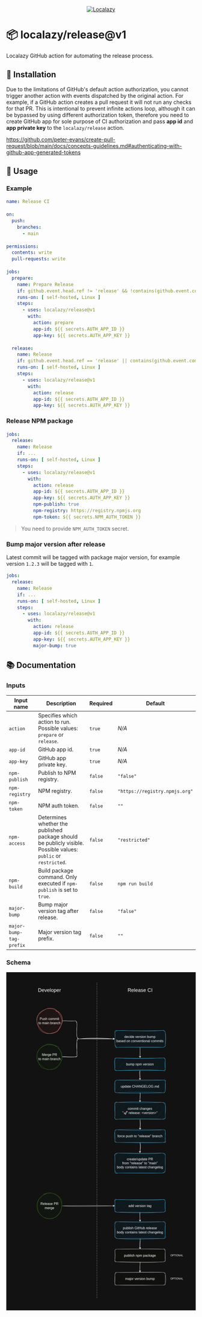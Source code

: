 <p align="center">
  <a href="https://localazy.com">
    <img src="https://localazy.com/directus9/assets/9fc36b9c-81b7-4dbf-bd82-b64cd984090f" width="285" height="50" alt="Localazy" >
  </a>
</p>

# 📦 localazy/release@v1

Localazy GitHub action for automating the release process.

## 🔧 Installation

Due to the limitations of GitHub's default action authorization, you cannot trigger another action with events
dispatched by the original action. For example, if a GitHub action creates a pull request it will not run any checks for
that PR. This is intentional to prevent infinite actions loop, although it can be bypassed by using different
authorization token, therefore you need to create GitHub app for sole purpose of CI authorization and pass **app id**
and **app private key** to the `localazy/release` action.

https://github.com/peter-evans/create-pull-request/blob/main/docs/concepts-guidelines.md#authenticating-with-github-app-generated-tokens

## 🚀 Usage

### Example

```yml
name: Release CI

on:
  push:
    branches:
      - main

permissions:
  contents: write
  pull-requests: write

jobs:
  prepare:
    name: Prepare Release
    if: github.event.head.ref != 'release' && !contains(github.event.commits[0].message, '🚀 release:')
    runs-on: [ self-hosted, Linux ]
    steps:
      - uses: localazy/release@v1
        with:
          action: prepare
          app-id: ${{ secrets.AUTH_APP_ID }}
          app-key: ${{ secrets.AUTH_APP_KEY }}

  release:
    name: Release
    if: github.event.head.ref == 'release' || contains(github.event.commits[0].message, '🚀 release:')
    runs-on: [ self-hosted, Linux ]
    steps:
      - uses: localazy/release@v1
        with:
          action: release
          app-id: ${{ secrets.AUTH_APP_ID }}
          app-key: ${{ secrets.AUTH_APP_KEY }}
```

### Release NPM package

```yml
jobs:
  release:
    name: Release
    if: ...
    runs-on: [ self-hosted, Linux ]
    steps:
      - uses: localazy/release@v1
        with:
          action: release
          app-id: ${{ secrets.AUTH_APP_ID }}
          app-key: ${{ secrets.AUTH_APP_KEY }}
          npm-publish: true
          npm-registry: https://registry.npmjs.org
          npm-token: ${{ secrets.NPM_AUTH_TOKEN }}
```

> You need to provide `NPM_AUTH_TOKEN` secret.

### Bump major version after release

Latest commit will be tagged with package major version, for example version `1.2.3` will be tagged with `1`.

```yml
jobs:
  release:
    name: Release
    if: ...
    runs-on: [ self-hosted, Linux ]
    steps:
      - uses: localazy/release@v1
        with:
          action: release
          app-id: ${{ secrets.AUTH_APP_ID }}
          app-key: ${{ secrets.AUTH_APP_KEY }}
          major-bump: true
```

## 📚 Documentation

### Inputs

| Input name              | Description                                                                                                     | Required | Default                        |
|-------------------------|-----------------------------------------------------------------------------------------------------------------|----------|--------------------------------|
| `action`                | Specifies which action to run. Possible values: `prepare` or `release`.                                         | `true`   | *N/A*                          |
| `app-id`                | GitHub app id.                                                                                                  | `true`   | *N/A*                          |
| `app-key`               | GitHub app private key.                                                                                         | `true`   | *N/A*                          |
| `npm-publish`           | Publish to NPM registry.                                                                                        | `false`  | `"false"`                      |
| `npm-registry`          | NPM registry.                                                                                                   | `false`  | `"https://registry.npmjs.org"` |
| `npm-token`             | NPM auth token.                                                                                                 | `false`  | `""`                           |
| `npm-access`            | Determines whether the published package should be publicly visible. Possible values: `public` or `restricted`. | `false`  | `"restricted"`                 |
| `npm-build`             | Build package command. Only executed if `npm-publish` is set to `true`.                                         | `false`  | `npm run build`                |
| `major-bump`            | Bump major version tag after release.                                                                           | `false`  | `"false"`                      |
| `major-bump-tag-prefix` | Major version tag prefix.                                                                                       | `false`  | `""`                           |

### Schema

![A picture is worth a thousand words.](docs/assets/release-ci.png)
